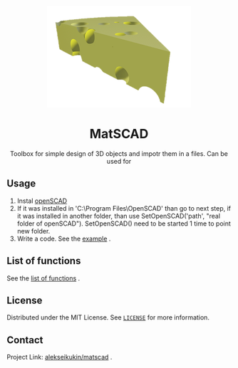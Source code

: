 <br />
<p align="center">
  <a href="https://github.com/alekseikukin/matscad">
    <img src="images/pic.png" alt="Logo" width="324" height="228">
  </a>
  <h1 align="center">MatSCAD
</h1>
    <p align="center">
Toolbox for simple design of 3D objects and impotr them in a files.
Can be used for 
  </p>
</p>

## Usage
1. Instal [openSCAD](https://openscad.org/)
2. If it was installed in 'C:\Program Files\OpenSCAD\' than go to next step, if it was installed in another folder, than use SetOpenSCAD('path', "real folder of openSCAD"). SetOpenSCAD() need to be started 1 time to point new folder.
3. Write a code.
See the [example](example.m) .

## List of functions
See the [list of functions](list_of_functions.md) .

## License
Distributed under the MIT License. See [`LICENSE`](LICENSE) for more information.

## Contact
Project Link: [alekseikukin/matscad](https://github.com/alekseikukin/matscad) .

